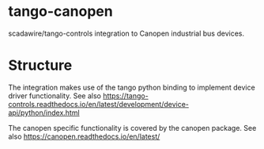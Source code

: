 # tango-canopen

scadawire/tango-controls integration to Canopen industrial bus devices.

# Structure

The integration makes use of the tango python binding to implement device driver functionality.
See also https://tango-controls.readthedocs.io/en/latest/development/device-api/python/index.html

The canopen specific functionality is covered by the canopen package.
See also https://canopen.readthedocs.io/en/latest/


